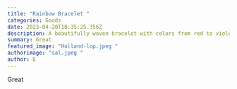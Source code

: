 ```yaml
---
title: "Rainbow Bracelet "
categories: Goods
date: 2023-04-20T18:35:25.356Z
description: A beautifully woven bracelet with colors from red to violet!
summary: Great
featured_image: "Holland-lop.jpeg "
authorimage: "sal.jpeg "
author: E
---
```

Great
